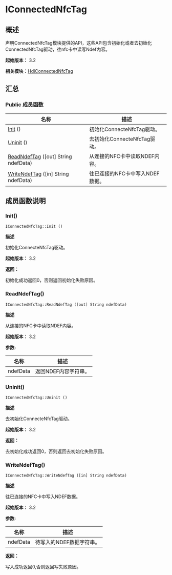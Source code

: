 # IConnectedNfcTag


## 概述

声明ConnectedNfcTag模块提供的API，这些API包含初始化或者去初始化ConnectedNfcTag驱动，往nfc卡中读写Ndef内容。

**起始版本：** 3.2

**相关模块：**[HdiConnectedNfcTag](_hdi_connected_nfc_tag.md)


## 汇总


### Public 成员函数

| 名称 | 描述 | 
| -------- | -------- |
| [Init](#init) () | 初始化ConnecteNfcTag驱动。 | 
| [Uninit](#uninit) () | 去初始化ConnecteNfcTag驱动。 | 
| [ReadNdefTag](#readndeftag) ([out] String ndefData) | 从连接的NFC卡中读取NDEF内容。 | 
| [WriteNdefTag](#writendeftag) ([in] String ndefData) | 往已连接的NFC卡中写入NDEF数据。 | 


## 成员函数说明


### Init()

```
IConnectedNfcTag::Init ()
```

**描述**


初始化ConnecteNfcTag驱动。

**起始版本：** 3.2

**返回：**

初始化成功返回0，否则返回初始化失败原因。


### ReadNdefTag()

```
IConnectedNfcTag::ReadNdefTag ([out] String ndefData)
```

**描述**


从连接的NFC卡中读取NDEF内容。

**起始版本：** 3.2

**参数:**

| 名称 | 描述 | 
| -------- | -------- |
| ndefData | 返回NDEF内容字符串。 | 


### Uninit()

```
IConnectedNfcTag::Uninit ()
```

**描述**


去初始化ConnecteNfcTag驱动。

**起始版本：** 3.2

**返回：**

去初始化成功返回0，否则返回去初始化失败原因。


### WriteNdefTag()

```
IConnectedNfcTag::WriteNdefTag ([in] String ndefData)
```

**描述**


往已连接的NFC卡中写入NDEF数据。

**起始版本：** 3.2

**参数:**

| 名称 | 描述 | 
| -------- | -------- |
| ndefData | 待写入的NDEF数据字符串。 | 

**返回：**

写入成功返回0,否则返回写失败原因。
